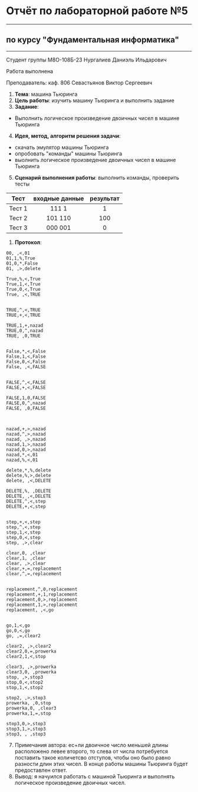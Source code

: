 # Отчёт по лабораторной работе №5
---

## по курсу "Фундаментальная информатика"
---

Студент группы М8О-108Б-23 Нургалиев Даниэль Ильдарович

Работа выполнена 

Преподаватель: каф. 806 Севастьянов Виктор Сергеевич

1. **Тема**: машина Тьюринга
2. **Цель работы**: изучить машину Тьюринга и выполнить задание
3. **Задание**: 
- Выполнить логическое произведение двоичных чисел в машине Тьюринга
4. **Идея, метод, алгоритм решения задачи**: 
- скачать эмулятор машины Тьюринга
- опробовать "команды" машины Тьюринга
- выолнить логическое произведение двоичных чисел в машине Тьюринга
5. **Сценарий выполнения работы**: выполнить команды, проверить тесты

|  Тест  | входные данные   | результат |
|:------:|:----------------:|:---------:|
| Тест 1 | 111 1            | 1         |
| Тест 2 | 101 110          | 100       |
| Тест 3 | 000 001          | 0         |

1. **Протокол**: 
```
00, ,<,01
01,1,%,True
01,0,*,False
01, ,>,delete

True,%,<,True
True,1,<,True
True,0,<,True
True, ,<,TRUE


TRUE,^,<,TRUE
TRUE,+,<,TRUE

TRUE,1,+,nazad
TRUE,0,^,nazad
TRUE, ,0,TRUE


False,*,<,False
False,1,<,False
False,0,<,False
False, ,<,FALSE


FALSE,^,<,FALSE
FALSE,+,<,FALSE

FALSE,1,0,FALSE
FALSE,0,^,nazad
FALSE, ,0,FALSE



nazad,+,>,nazad
nazad,^,>,nazad
nazad, ,>,nazad
nazad,1,>,nazad
nazad,0,>,nazad
nazad,*,<,01
nazad,%,<,01

delete,*,%,delete
delete,%,>,delete
delete, ,<,DELETE

DELETE,%, ,DELETE
DELETE, ,<,DELETE
DELETE,^,<,step
DELETE,+,<,step


step,+,<,step
step,^,<,step
step,1,<,step
step,0,<,step
step, ,>,clear

clear,0, ,clear
clear,1, ,clear
clear, ,>,clear
clear,+,=,replacement
clear,^,=,replacement


replacement,^,0,replacement
replacement,+,1,replacement
replacement,0,>,replacement
replacement,1,>,replacement
replacement, ,<,go


go,1,<,go
go,0,<,go
go, ,=,clear2

clear2, ,>,clear2
clear2,0,=,prowerka
clear2,1,<,stop

clear3, ,>,prowerka
clear3,0, ,prowerka
stop, ,>,stop3
stop,0,<,stop2
stop,1,<,stop2

stop2, ,>,stop3
prowerka, ,0,stop
prowerka,0, ,clear3
prowerka,1,=,stop

stop3,0,>,stop3
stop3,1,>,stop3
stop3, , ,stop3
```
7. Примечания автора: ес+ли двоичное число меньшей длины расположено левее второго, то слева от числа потребуется поставить такое количетсво отступов, чтобы оно было равно разности длин этих чисел. В конце работы машины Тьюринга будет предоставлен ответ.
8. Вывод: я начуился работать с машиной Тьюринга и выполнять логическое произведение двоичных чисел.